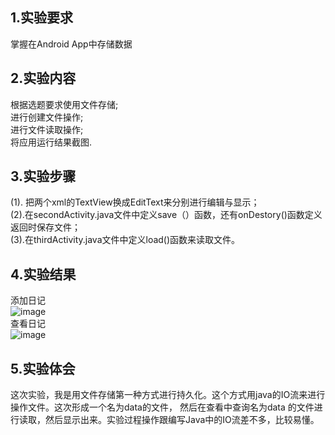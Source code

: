 ## 1.实验要求  
掌握在Android App中存储数据   
## 2.实验内容  
根据选题要求使用文件存储;  
进行创建文件操作;  
进行文件读取操作;  
将应用运行结果截图.  
## 3.实验步骤
(1). 把两个xml的TextView换成EditText来分别进行编辑与显示；  
(2).在secondActivity.java文件中定义save（）函数，还有onDestory()函数定义返回时保存文件；  
(3).在thirdActivity.java文件中定义load()函数来读取文件。
## 4.实验结果  
添加日记  
![image](https://github.com/Cai-ZT/android-labs-2018/blob/master/com1614080901237/shiyan5-1.png)  
查看日记  
![image](https://github.com/Cai-ZT/android-labs-2018/blob/master/com1614080901237/shiyan5-2.png)

## 5.实验体会  

这次实验，我是用文件存储第一种方式进行持久化。这个方式用java的IO流来进行操作文件。这次形成一个名为data的文件，
然后在查看中查询名为data 的文件进行读取，然后显示出来。实验过程操作跟编写Java中的IO流差不多，比较易懂。
